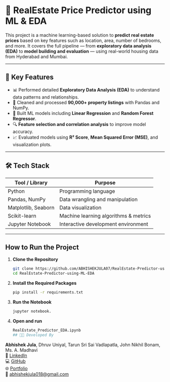 # 🏡 RealEstate Price Predictor using ML & EDA

This project is a machine learning-based solution to **predict real estate prices** based on key features such as location, area, number of bedrooms, and more. It covers the full pipeline — from **exploratory data analysis (EDA)** to **model building and evaluation** — using real-world housing data from Hyderabad and Mumbai.

---

## 📌 Key Features

- 📊 Performed detailed **Exploratory Data Analysis (EDA)** to understand data patterns and relationships.
- 🧹 Cleaned and processed **90,000+ property listings** with Pandas and NumPy.
- 🧠 Built ML models including **Linear Regression** and **Random Forest Regressor**.
- 🔍 **Feature selection and correlation analysis** to improve model accuracy.
- 📈 Evaluated models using **R² Score**, **Mean Squared Error (MSE)**, and visualization plots.

---

## 🛠️ Tech Stack

| Tool / Library | Purpose |
|---|---|
| Python | Programming language |
| Pandas, NumPy | Data wrangling and manipulation |
| Matplotlib, Seaborn | Data visualization |
| Scikit-learn | Machine learning algorithms & metrics |
| Jupyter Notebook | Interactive development environment |

---
##  How to Run the Project

1. **Clone the Repository**
   ```bash
   git clone https://github.com/ABHISHEKJULA07/RealEstate-Predictor-using-ML-EDA
   cd RealEstate-Predictor-using-ML-EDA
2. **Install the Required Packages**
   ```bash
   pip install -r requirements.txt
3. **Run the Notebook**
   ```bash
   jupyter notebook.
4. **Open and run**
   ```bash
   RealEstate_Predictor_EDA.ipynb
   ## 👨‍💻 Developed By

**Abhishek Jula**, Dhruv Uniyal, Tarun Sri Sai Vadlapatla, John Nikhil Bonam, Ms. A. Madhavi  
🔗 [LinkedIn](https://www.linkedin.com/in/abhi-jula0711)  
💻 [GitHub](https://github.com/ABHISHEKJULA07)  
🌐 [Portfolio](https://abhipinku66.wixsite.com/07112000)  
📧 abhishekjula018@gmail.com
